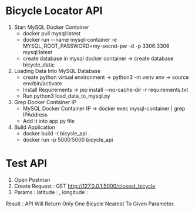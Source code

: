 # Bicycle Locator API

1. Start MySQL Docker Container
   - docker pull mysql:latest
   - docker run --name mysql-container -e MYSQL_ROOT_PASSWORD=my-secret-pw -d -p 3306:3306 mysql:latest
   - create database in mysql docker container -> create database bicycle_data;
2. Loading Data Into MySQL Database
   - create python virtual environment -> python3 -m venv env -> source env/bin/activate
   - Install Requirements -> pip install --no-cache-dir -r requirements.txt
   - Run python3 load_data_to_mysql.py
3. Grep Docker Container IP
   - MySQL Docker Container IP -> docker exec mysql-container | grep IPAddress
   - Add it into app.py file
4. Build Application
   - docker build -t bicycle_api .
   - docker run -p 5000:5000 bicycle_api

# Test API
1. Open Postman
2. Create Request : GET http://127.0.0.1:5000/closest_bicycle
3. Params : latitude : <value>, longitude : <value>

Result : API Will Return Only One Bicycle Nearest To Given Parameter.
